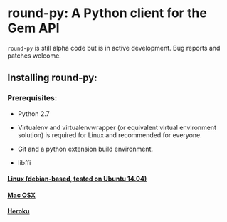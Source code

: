 # round-py: A Python client for the Gem API


`round-py` is still alpha code but is in active development. Bug reports and
patches welcome.


## Installing round-py:

### Prerequisites:

* Python 2.7

* Virtualenv and virtualenvwrapper (or equivalent virtual environment solution) is required for Linux and recommended for everyone.

* Git and a python extension build environment.

* libffi


#### [Linux (debian-based, tested on Ubuntu 14.04)](docs/install.md)

#### [Mac OSX](docs/install.md)

#### [Heroku](docs/install.md)
